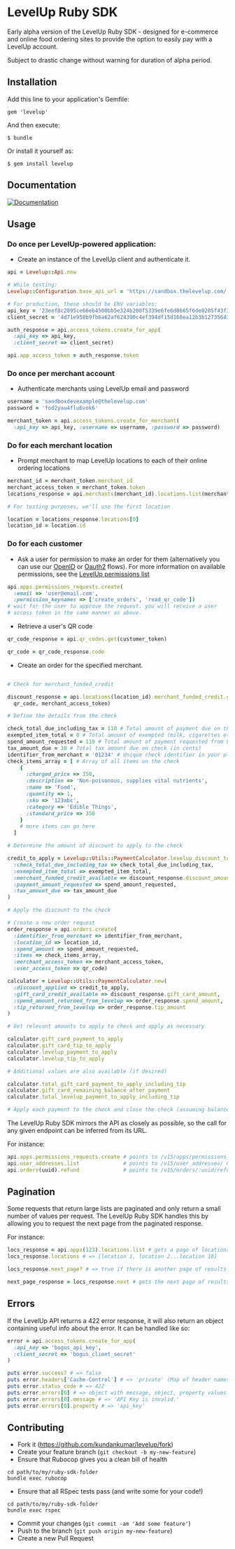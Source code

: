 # LevelUp Ruby SDK

Early alpha version of the LevelUp Ruby SDK - designed for e-commerce and online
food ordering sites to provide the option to easily pay with a LevelUp account.

Subject to drastic change without warning for duration of alpha period.

## Installation

Add this line to your application's Gemfile:

    gem 'levelup'

And then execute:

    $ bundle

Or install it yourself as:

    $ gem install levelup

## Documentation

[![Documentation](http://img.shields.io/badge/docs-rdoc.info-blue.svg)](http://rubydoc.org/gems/levelup/frames)

## Usage

### Do once per LevelUp-powered application:
-  Create an instance of the LevelUp client and authenticate it.

```ruby
api = Levelup::Api.new

# While testing:
Levelup::Configuration.base_api_url = 'https://sandbox.thelevelup.com/'

# For production, these should be ENV variables:
api_key = '23eef8c2895ce66eb4500bb5e324b200f5339e6fe6d8665f6de0205f43f3b563'
client_secret = '4d71e958b9fb6a62af624390c4ef394df15d168ea12b3b12735643ff0694520f'

auth_response = api.access_tokens.create_for_app(
  :api_key => api_key,
  :client_secret => client_secret)

api.app_access_token = auth_response.token
```

### Do once per merchant account

- Authenticate merchants using LevelUp email and password

```ruby
username = 'sandboxdevexample@thelevelup.com'
password = 'fod2yau4flu6vok6'

merchant_token = api.access_tokens.create_for_merchant(
  :api_key => api_key, :username => username, :password => password)
```

### Do for each merchant location

- Prompt merchant to map LevelUp locations to each of their online ordering locations

```ruby
merchant_id = merchant_token.merchant_id
merchant_access_token = merchant_token.token
locations_response = api.merchants(merchant_id).locations.list(merchant_access_token)

# For testing purposes, we'll use the first location

location = locations_response.locations[0]
location_id = location.id
```

### Do for each customer

- Ask a user for permission to make an order for them (alternatively you can use our
[OpenID](http://developer.thelevelup.com/resources-and-guides/web-authentication-flow/) or
[Oauth2](http://developer.thelevelup.com/resources-and-guides/web-authorization-flow/) flows). 
For more information on available permissions, see the
[LevelUp permissions list](http://developer.thelevelup.com/resources-and-guides/permissions-list/)

```ruby
api.apps.permissions_requests.create(
  :email => 'user@email.com',
  :permission_keynames => ['create_orders', 'read_qr_code'])
# wait for the user to approve the request. you will receive a user
# access token in the same manner as above.
```

- Retrieve a user's QR code

```ruby
qr_code_response = api.qr_codes.get(customer_token)

qr_code = qr_code_response.code
```

- Create an order for the specified merchant.

```ruby

# Check for merchant_funded_credit

discount_response = api.locations(location_id).merchant_funded_credit.get(
  qr_code, merchant_access_token)

# Define the details from the check

check_total_due_including_tax = 110 # Total amount of payment due on the check (in cents)
exempted_item_total = 0 # Total amount of exempted (milk, cigarettes etc) items (in cents)
spend_amount_requested = 110 # Total amount of payment requested from LevelUp (in cents)
tax_amount_due = 10 # Total tax amount due on check (in cents)
identifier_from_merchant = '01234' # Unique check identifier in your platform (ie, check ID)
check_items_array = [ # Array of all items on the check
    {
      :charged_price => 350,
      :description => 'Non-poisonous, supplies vital nutrients',
      :name => 'Food',
      :quantity => 1,
      :sku => '123abc',
      :category => 'Edible Things',
      :standard_price => 350
    }
    # more items can go here
  ]

# Determine the amount of discount to apply to the check

credit_to_apply = Levelup::Utils::PaymentCalculator.levelup_discount_to_apply(
  :check_total_due_including_tax => check_total_due_including_tax,
  :exempted_item_total => exempted_item_total,
  :merchant_funded_credit_available => discount_response.discount_amount,
  :payment_amount_requested => spend_amount_requested,
  :tax_amount_due => tax_amount_due
)

# Apply the discount to the check

# Create a new order request
order_response = api.orders.create(
  :identifier_from_merchant => identifier_from_merchant,
  :location_id => location_id,
  :spend_amount => spend_amount_requested,
  :items => check_items_array,
  :merchant_access_token => merchant_access_token,
  :user_access_token => qr_code)

calculator = Levelup::Utils::PaymentCalculator.new(
  :discount_applied => credit_to_apply,
  :gift_card_credit_available => discount_response.gift_card_amount,
  :spend_amount_returned_from_levelup => order_response.spend_amount,
  :tip_returned_from_levelup => order_response.tip_amount
)

# Get relevant amounts to apply to check and apply as necessary

calculator.gift_card_payment_to_apply
calculator.gift_card_tip_to_apply
calculator.levelup_payment_to_apply
calculator.levelup_tip_to_apply

# Additional values are also available (if desired)

calculator.total_gift_card_payment_to_apply_including_tip
calculator.gift_card_remaining_balance_after_payment
calculator.total_levelup_payment_to_apply_including_tip

# Apply each payment to the check and close the check (assuming balance due is 0)
```

The LevelUp Ruby SDK mirrors the API as closely as possible, so the call for any given endpoint
can be inferred from its URL.

For instance:

```ruby
api.apps.permissions_requests.create # points to /v15/apps/permissions_requests/ POST
api.user_addresses.list              # points to /v15/user_addresses/ GET
api.orders(uuid).refund              # points to /v15/orders/:uuid/refund/ POST
```

## Pagination

Some requests that return large lists are paginated and only return a small number of values per
request. The LevelUp Ruby SDK handles this by allowing you to request the next page from the
paginated response.

For instance:

```ruby
locs_response = api.apps(123).locations.list # gets a page of locations associated with an app
locs_response.locations # => [location 1, location 2...location 10]

locs_response.next_page? # => true if there is another page of results to load

next_page_response = locs_response.next # gets the next page of results
```

## Errors

If the LevelUp API returns a 422 error response, it will also return an object containing useful
info about the error. It can be handled like so:

```ruby
error = api.access_tokens.create_for_app(
  :api_key => 'bogus_api_key',
  :client_secret => 'bogus_client_secret'
)

puts error.success? # => false
puts error.headers['Cache-Control'] # => 'private' (Map of header names to values)
puts error.status_code # => 422
puts error.errors[0] # => object with message, object, property values
puts error.errors[0].message # => 'API Key is invalid.'
puts error.errors[0].property # => 'api_key'
```

## Contributing

-  Fork it (https://github.com/kundankumar/levelup/fork)
-  Create your feature branch (`git checkout -b my-new-feature`)
-  Ensure that Rubocop gives you a clean bill of health
```
cd path/to/my/ruby-sdk-folder
bundle exec rubocop
```
-  Ensure that all RSpec tests pass (and write some for your code!)
```
cd path/to/my/ruby-sdk-folder
bundle exec rspec
```
-  Commit your changes (`git commit -am 'Add some feature'`)
-  Push to the branch (`git push origin my-new-feature`)
-  Create a new Pull Request
